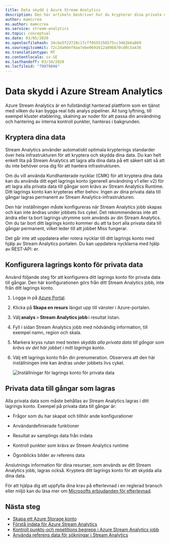 ```yaml
---
title: Data skydd i Azure Stream Analytics
description: Den här artikeln beskriver hur du krypterar dina privata data som används av ett Azure Stream Analytics jobb.
author: mamccrea
ms.author: mamccrea
ms.service: stream-analytics
ms.topic: conceptual
ms.date: 03/05/2020
ms.openlocfilehash: 34cbe5f23728c1fcff0555256575cc34b2b6a869
ms.sourcegitcommit: 72c2da0def8aa7ebe0691612a89bb70cd0c5a436
ms.translationtype: MT
ms.contentlocale: sv-SE
ms.lasthandoff: 03/10/2020
ms.locfileid: "79079846"
---
```

# <a name="data-protection-in-azure-stream-analytics"></a>Data skydd i Azure Stream Analytics 

Azure Stream Analytics är en fullständigt hanterad plattform som en tjänst med vilken du kan bygga real tids analys pipeliner. All tung lyftning, till exempel kluster etablering, skalning av noder för att passa din användning och hantering av interna kontroll punkter, hanteras i bakgrunden.

## <a name="encrypt-your-data"></a>Kryptera dina data

Stream Analytics använder automatiskt optimala krypterings standarder över hela infrastrukturen för att kryptera och skydda dina data. Du kan helt enkelt lita på Stream Analytics att lagra alla dina data på ett säkert sätt så att du inte behöver oroa dig för att hantera infrastrukturen.

Om du vill använda Kundhanterade nycklar (CMK) för att kryptera dina data kan du använda ditt eget lagrings konto (generell användning v1 eller v2) för att lagra alla privata data till gångar som krävs av Stream Analytics Runtime. Ditt lagrings konto kan krypteras efter behov. Ingen av dina privata data till gångar lagras permanent av Stream Analytics-infrastrukturen. 

Den här inställningen måste konfigureras när Stream Analytics jobb skapas och kan inte ändras under jobbets livs cykel. Det rekommenderas inte att ändra eller ta bort lagrings utrymme som används av din Stream Analytics. Om du tar bort ditt lagrings konto kommer du att ta bort alla privata data till gångar permanent, vilket leder till att jobbet Miss fungerar. 

Det går inte att uppdatera eller rotera nycklar till ditt lagrings konto med hjälp av Stream Analytics portalen. Du kan uppdatera nycklarna med hjälp av REST-API: er.


## <a name="configure-storage-account-for-private-data"></a>Konfigurera lagrings konto för privata data 

Använd följande steg för att konfigurera ditt lagrings konto för privata data till gångar. Den här konfigurationen görs från ditt Stream Analytics jobb, inte från ditt lagrings konto.

1. Logga in på [Azure Portal](https://portal.azure.com/).

1. Klicka på **Skapa en resurs** längst upp till vänster i Azure-portalen. 

1. Välj **analys** > **Stream Analytics jobb** i resultat listan. 

1. Fyll i sidan Stream Analytics jobb med nödvändig information, till exempel namn, region och skala. 

1. Markera kryss rutan med texten *skydda alla privata data till gångar som krävs av det här jobbet i mitt lagrings konto*.

1. Välj ett lagrings konto från din prenumeration. Observera att den här inställningen inte kan ändras under jobbets livs cykel. 

   ![Inställningar för lagrings konto för privata data](./media/data-protection/storage-account-create.png)

## <a name="private-data-assets-that-are-stored"></a>Privata data till gångar som lagras

Alla privata data som måste behållas av Stream Analytics lagras i ditt lagrings konto. Exempel på privata data till gångar är: 

* Frågor som du har skapat och tillhör ande konfigurationer  

* Användardefinierade funktioner 

* Resultat av samplings data från indata 

* Kontroll punkter som krävs av Stream Analytics runtime

* Ögonblicks bilder av referens data 

Anslutnings information för dina resurser, som används av ditt Stream Analytics jobb, lagras också. Kryptera ditt lagrings konto för att skydda alla dina data. 

För att hjälpa dig att uppfylla dina krav på efterlevnad i en reglerad bransch eller miljö kan du läsa mer om [Microsofts erbjudanden för efterlevnad](https://gallery.technet.microsoft.com/Overview-of-Azure-c1be3942). 

## <a name="next-steps"></a>Nästa steg

* [Skapa ett Azure Storage konto](../storage/common/storage-account-create.md)
* [Förstå indata för Azure Stream Analytics](stream-analytics-add-inputs.md)
* [Kontroll punkts-och repetitions begrepp i Azure Stream Analytics jobb](stream-analytics-concepts-checkpoint-replay.md)
* [Använda referens data för sökningar i Stream Analytics](stream-analytics-use-reference-data.md)
